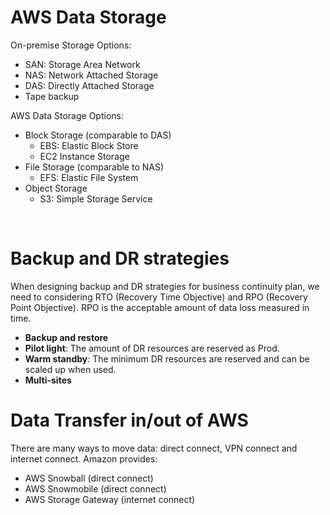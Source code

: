 # AWS Data Storage

On-premise Storage Options:

- SAN: Storage Area Network
- NAS: Network Attached Storage 
- DAS: Directly Attached Storage
- Tape backup 

AWS Data Storage Options:

- Block Storage (comparable to DAS)
  - EBS: Elastic Block Store
  - EC2 Instance Storage
- File Storage (comparable to NAS)
  - EFS: Elastic File System
- Object Storage
  - S3: Simple Storage Service
  
<br />

# Backup and DR strategies

When designing backup and DR strategies for business continuity plan, we need to
considering RTO (Recovery Time Objective) and RPO (Recovery Point Objective). 
RPO is the acceptable amount of data loss measured in time.

- **Backup and restore**
- **Pilot light**: The amount of DR resources are reserved as Prod.
- **Warm standby**: The minimum DR resources are reserved and can be scaled up when used. 
- **Multi-sites** 

# Data Transfer in/out of AWS

There are many ways to move data: direct connect, VPN connect and internet connect.
Amazon provides:
- AWS Snowball (direct connect)
- AWS Snowmobile (direct connect)
- AWS Storage Gateway (internet connect)
